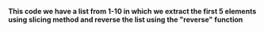 **This code we have a list from 1-10 in which we extract the first 5 elements using slicing method and reverse the list using the "reverse" function**
